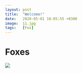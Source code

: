 ```yaml
---
layout: post
title:  "Welcome!"
date:   2020-05-01 18:05:55 +0300
image:  11.jpg
tags:   [Fox]
---
```

# Foxes


![]({{site.baseurl}}/img/00.jpg)

